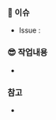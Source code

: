 ### 🥸 이슈
<!-- 이슈가 없다면 없으면 만들어주세요 -->

- Issue : 

### 😎 작업내용
<!-- 무엇을 했는지 간단히 요약해주세요. 그리고 같이 중요하게 보았으면 하는 부분도 말해주세요 -->

- 

### 참고

- 
